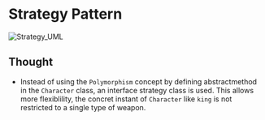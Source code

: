 # Strategy Pattern

![Strategy_UML](http://www.plantuml.com/plantuml/proxy?cache=no&src=https://raw.githubusercontent.com/anyangml/design_patterns/main/Strategy/uml.txt)


## Thought 
- Instead of using the `Polymorphism` concept by defining abstractmethod in the `Character` class, an interface strategy class is used. This allows more flexiblility, the concret instant of `Character` like `king` is not restricted to a single type of weapon.